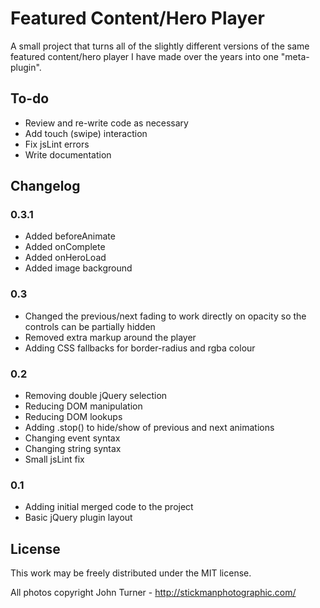 Featured Content/Hero Player
====================

A small project that turns all of the slightly different versions of the same featured content/hero player I have made over the years into one "meta-plugin".

To-do
---------------------

- Review and re-write code as necessary
- Add touch (swipe) interaction
- Fix jsLint errors
- Write documentation

Changelog
---------------------

### 0.3.1
- Added beforeAnimate
- Added onComplete
- Added onHeroLoad
- Added image background

### 0.3
- Changed the previous/next fading to work directly on opacity so the controls can be partially hidden
- Removed extra markup around the player
- Adding CSS fallbacks for border-radius and rgba colour

### 0.2
- Removing double jQuery selection
- Reducing DOM manipulation
- Reducing DOM lookups
- Adding .stop() to hide/show of previous and next animations
- Changing event syntax
- Changing string syntax
- Small jsLint fix

### 0.1
- Adding initial merged code to the project
- Basic jQuery plugin layout

License
---------------------

This work may be freely distributed under the MIT license.

All photos copyright John Turner - http://stickmanphotographic.com/